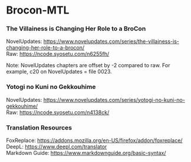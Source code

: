 # Brocon-MTL

### The Villainess is Changing Her Role to a BroCon

NovelUpdates: https://www.novelupdates.com/series/the-villainess-is-changing-her-role-to-a-brocon/  
Raw: https://ncode.syosetu.com/n6255fh/

Note: NovelUpdates chapters are offset by -2 compared to raw. For example, c20 on NovelUpdates = file 0023.

### Yotogi no Kuni no Gekkouhime

NovelUpdates: https://www.novelupdates.com/series/yotogi-no-kuni-no-gekkouhime/  
Raw: https://ncode.syosetu.com/n4138ck/

### Translation Resources

FoxReplace: https://addons.mozilla.org/en-US/firefox/addon/foxreplace/  
DeepL: https://www.deepl.com/translator  
Markdown Guide: https://www.markdownguide.org/basic-syntax/
